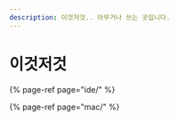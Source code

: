 ```yaml
---
description: 이것저것.. 아무거나 쓰는 곳입니다.
---
```


# 이것저것

{% page-ref page="ide/" %}

{% page-ref page="mac/" %}



